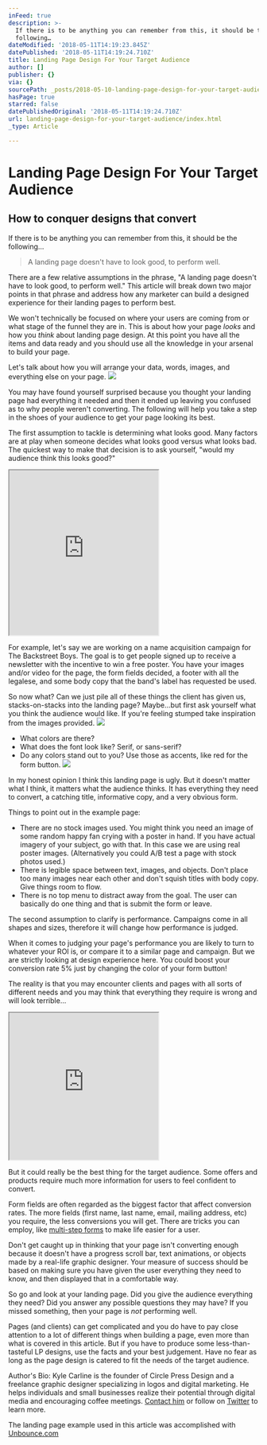 ```yaml
---
inFeed: true
description: >-
  If there is to be anything you can remember from this, it should be the
  following…
dateModified: '2018-05-11T14:19:23.845Z'
datePublished: '2018-05-11T14:19:24.710Z'
title: Landing Page Design For Your Target Audience
author: []
publisher: {}
via: {}
sourcePath: _posts/2018-05-10-landing-page-design-for-your-target-audience.md
hasPage: true
starred: false
datePublishedOriginal: '2018-05-11T14:19:24.710Z'
url: landing-page-design-for-your-target-audience/index.html
_type: Article

---
```

# Landing Page Design For Your Target Audience

## How to conquer designs that convert

If there is to be anything you can remember from this, it should be the following...

> A landing page doesn't have to look good, to perform well.

There are a few relative assumptions in the phrase, "A landing page doesn't have to look good, to perform well." This article will break down two major points in that phrase and address how any marketer can build a designed experience for their landing pages to perform best.

We won't technically be focused on where your users are coming from or what stage of the funnel they are in. This is about how your page _looks_ and how you _think_ about landing page design. At this point you have all the items and data ready and you should use all the knowledge in your arsenal to build your page.

Let's talk about how you will arrange your data, words, images, and everything else on your page.
![](https://the-grid-user-content.s3-us-west-2.amazonaws.com/10bb1fa5-6232-4ad5-b33e-a301fb9e1d7c.png)

You may have found yourself surprised because you thought your landing page had everything it needed and then it ended up leaving you confused as to why people weren't converting. The following will help you take a step in the shoes of your audience to get your page looking its best.

The first assumption to tackle is determining what looks good. Many factors are at play when someone decides what looks good versus what looks bad. The quickest way to make that decision is to ask yourself, "would my audience think this looks good?"

<iframe src="https://the-grid.github.io/ed-userhtml/?g=eJxtzrFuwjAUheFXse7uGhGGCtkeqFSIuhSxFDZjX8cXObFlB6K8fVFYmY_0nV-SL6ZHVotVEMYx160QHeUwf9jUC-yv6ESTulV7_PL18ney-fETCNhEbgwKNp8rYAGpC6OCplkDW7xdKg6Lgudoo6lVwWLyxQNmYkzT9z3Gky2Ig5bilaFl1tKwUNC_q-nIV-EL4eAqvyWceUgTn9Odu0QDf5OpH2TYvv09nKUwz5us_wHU81If" height="332" style=""></iframe>

For example, let's say we are working on a name acquisition campaign for The Backstreet Boys. The goal is to get people signed up to receive a newsletter with the incentive to win a free poster. You have your images and/or video for the page, the form fields decided, a footer with all the legalese, and some body copy that the band's label has requested be used.

So now what? Can we just pile all of these things the client has given us, stacks-on-stacks into the landing page? Maybe...but first ask yourself what you think the audience would like. If you're feeling stumped take inspiration from the images provided.
![](https://the-grid-user-content.s3-us-west-2.amazonaws.com/91b7327a-ee80-44c3-a44d-72bfd20eefba.jpg)

* What colors are there?
* What does the font look like? Serif, or sans-serif?
* Do any colors stand out to you? Use those as accents, like red for the form button.
![](https://s3-us-west-2.amazonaws.com/the-grid-img/p/3c986e48b02ba30b427bef78b95bf18174d02b92.png)

In my honest opinion I think this landing page is ugly. But it doesn't matter what I think, it matters what the audience thinks. It has everything they need to convert, a catching title, informative copy, and a very obvious form.

Things to point out in the example page:

* There are no stock images used. You might think you need an image of some random happy fan crying with a poster in hand. If you have actual imagery of your subject, go with that. In this case we are using real poster images. (Alternatively you could A/B test a page with stock photos used.)
* There is legible space between text, images, and objects. Don't place too many images near each other and don't squish titles with body copy. Give things room to flow.
* There is no top menu to distract away from the goal. The user can basically do one thing and that is submit the form or leave.

The second assumption to clarify is performance. Campaigns come in all shapes and sizes, therefore it will change how performance is judged.

When it comes to judging your page's performance you are likely to turn to whatever your ROI is, or compare it to a similar page and campaign. But we are strictly looking at design experience here. You could boost your conversion rate 5% just by changing the color of your form button!

The reality is that you may encounter clients and pages with all sorts of different needs and you may think that everything they require is wrong and will look terrible...

<iframe src="https://the-grid.github.io/ed-userhtml/?g=eJxtzk8LwiAYgPGvIu99GSOiQoU69OcWFMSO5t6p4KZTa9Snb6xT0PmBHw-zTZQtkhQVB5NzSBtKtQ3mNVO-pdjesaZVNuX71uO17rceyGDrbDgsVnMgBq02mUO5XAOZqJ2PNUYOY1ROpsRh4oqJAiKd88P-4dxFRcROMPo9ECwIJomJ2Pwb0bZJdIi-08XvjXhaSQ6n87FiVI5aEB_cIkfG" height="296" style=""></iframe>

But it could really be the best thing for the target audience. Some offers and products require much more information for users to feel confident to convert.

Form fields are often regarded as the biggest factor that affect conversion rates. The more fields (first name, last name, email, mailing address, etc) you require, the less conversions you will get. There are tricks you can employ, like [multi-step forms][0] to make life easier for a user.

Don't get caught up in thinking that your page isn't converting enough because it doesn't have a progress scroll bar, text animations, or objects made by a real-life graphic designer. Your measure of success should be based on making sure you have given the user everything they need to know, and then displayed that in a comfortable way.

So go and look at your landing page. Did you give the audience everything they need? Did you answer any possible questions they may have? If you missed something, then your page is _not_ performing well.

Pages (and clients) can get complicated and you do have to pay close attention to a lot of different things when building a page, even more than what is covered in this article. But if you have to produce some less-than-tasteful LP designs, use the facts and your best judgement. Have no fear as long as the page design is catered to fit the needs of the target audience.

Author's Bio: Kyle Carline is the founder of Circle Press Design and a freelance graphic designer specializing in logos and digital marketing. He helps individuals and small businesses realize their potential through digital media and encouraging coffee meetings. [Contact him][1] or follow on [Twitter][2] to learn more.

The landing page example used in this article was accomplished with [Unbounce.com][3]

[0]: https://codepen.io/atakan/pen/gqbIz
[1]: http://circlepress.design/contact-me "Contact Me!"
[2]: http://twitter.com/kylecarline "Twitter"
[3]: http://Unbounce.com/